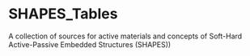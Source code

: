 # SHAPES_Tables
A collection of sources for active materials and concepts of Soft-Hard Active-Passive Embedded Structures (SHAPES))
